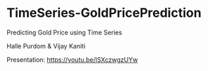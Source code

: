 # TimeSeries-GoldPricePrediction
Predicting Gold Price using Time Series

Halle Purdom & Vijay Kaniti

Presentation: https://youtu.be/lSXczwgzUYw
